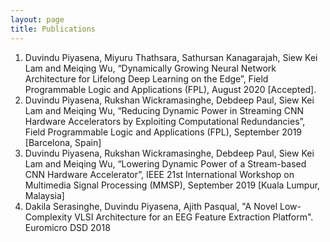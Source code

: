 ```yaml
---
layout: page
title: Publications
---
```

1. Duvindu Piyasena, Miyuru Thathsara, Sathursan Kanagarajah, Siew Kei Lam and Meiqing Wu, “Dynamically Growing Neural Network Architecture for Lifelong Deep Learning on the Edge”, Field Programmable Logic and Applications (FPL), August 2020 [Accepted].  
2. Duvindu Piyasena, Rukshan Wickramasinghe, Debdeep Paul, Siew Kei Lam and Meiqing Wu, “Reducing Dynamic Power in Streaming CNN Hardware Accelerators by Exploiting Computational Redundancies”, Field Programmable Logic and Applications (FPL), September 2019 [Barcelona, Spain]
3. Duvindu Piyasena, Rukshan Wickramasinghe, Debdeep Paul, Siew Kei Lam and Meiqing Wu, “Lowering Dynamic Power of a Stream-based CNN Hardware Accelerator”, IEEE 21st International Workshop on Multimedia Signal Processing (MMSP), September 2019 [Kuala Lumpur, Malaysia]
4. 	Dakila Serasinghe, Duvindu Piyasena, Ajith Pasqual, "A Novel Low-Complexity VLSI Architecture for an EEG Feature Extraction Platform". Euromicro DSD 2018
